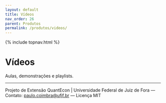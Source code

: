 ```yaml
---
layout: default
title: Vídeos
nav_order: 26
parent: Produtos
permalink: /produtos/videos/
---
```


{% include topnav.html %}

# Vídeos
Aulas, demonstrações e playlists.

---

<p class="qe-footer">
  Projeto de Extensão QuantEcon | Universidade Federal de Juiz de Fora — 
  Contato: <a href="mailto:paulo.coimbra@ufjf.br">paulo.coimbra@ufjf.br</a> — Licença MIT
</p>
